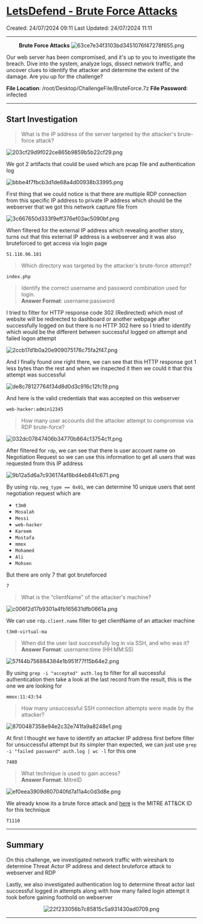 # [LetsDefend - Brute Force Attacks](https://app.letsdefend.io/challenge/brute-force-attacks)
Created: 24/07/2024 09:11
Last Updated: 24/07/2024 11:11
* * *
<div align=center>

**Brute Force Attacks**
![63ce7e34f3103bd3451076f47278f655.png](/_resources/63ce7e34f3103bd3451076f47278f655.png)
</div>
Our web server has been compromised, and it's up to you to investigate the breach. Dive into the system, analyze logs, dissect network traffic, and uncover clues to identify the attacker and determine the extent of the damage. Are you up for the challenge?

**File Location**: /root/Desktop/ChallengeFile/BruteForce.7z
**File Password**: infected
* * *
## Start Investigation
>What is the IP address of the server targeted by the attacker's brute-force attack?

![203cf29d9f022ce865b9859b5b22cf29.png](/_resources/203cf29d9f022ce865b9859b5b22cf29.png)

We got 2 artifacts that could be used which are pcap file and authentication log

![bbbe4f7fbcb3d1de68a4d00938b33995.png](/_resources/bbbe4f7fbcb3d1de68a4d00938b33995.png)

First thing that we could notice is that there are multiple RDP connection from this specific IP address to private IP address which should be the webserver that we got this network capture file from

![3c667650d333f9eff376ef03ac5090bf.png](/_resources/3c667650d333f9eff376ef03ac5090bf.png)

When filtered for the external IP address which revealing another story, turns out that this external IP address is a webserver and it was also bruteforced to get access via login page 

```
51.116.96.181
```

>Which directory was targeted by the attacker's brute-force attempt?
```
index.php
```

>Identify the correct username and password combination used for login. <br>
**Answer Format**: username:password

I tried to filter for HTTP response code 302 (Redirected) which most of website will be redirected to dashboard or another webpage after successfully logged on but there is no HTTP 302 here so I tried to identify which would be the different between successful logged on attempt and failed logon attempt 

![2ccb17d1b0a20e909075176c75fa2f47.png](/_resources/2ccb17d1b0a20e909075176c75fa2f47.png)

And I finally found one right there, we can see that this HTTP response got 1 less bytes than the rest and when we inspected it then we could it that this attempt was successful

![de8c78127764f34d8d0d3c916c12fc19.png](/_resources/de8c78127764f34d8d0d3c916c12fc19.png)

And here is the valid credentials that was accepted on this webserver

```
web-hacker:admin12345
```

>How many user accounts did the attacker attempt to compromise via RDP brute-force?

![032dc07847406b34770b864c13754c1f.png](/_resources/032dc07847406b34770b864c13754c1f.png)

After filtered for `rdp`, we can see that there is user account name on Negotiation Request so we can use this information to get all users that was requested from this IP address

![9b12a5d6a7c936174af8bd4eb841c671.png](/_resources/9b12a5d6a7c936174af8bd4eb841c671.png)

By using `rdp.neg_type == 0x01`, we can determine 10 unique users that sent negotiation request which are
- `t3m0` 
- `Mosalah` 
- `Messi` 
- `web-hacker`
- `Kareem`
- `Mostafa`
- `mmox`
- `Mohamed`
- `Ali`
- `Mohsen`

But there are only 7 that got bruteforced

```
7
```

>What is the “clientName” of the attacker's machine?

![c006f2d17b9301a4fb165631dfb0661a.png](/_resources/c006f2d17b9301a4fb165631dfb0661a.png)

We can use `rdp.client.name` filter to get clientName of an attacker machine

```
t3m0-virtual-ma
```

>When did the user last successfully log in via SSH, and who was it? <br>
**Answer Format**: username:time (HH:MM:SS)

![57f44b756884384e1b951f77f15b64e2.png](/_resources/57f44b756884384e1b951f77f15b64e2.png)

By using `grep -i "accepted" auth.log` to filter for all successful authentication then take a look at the last record from the result, this is the one we are looking for

```
mmox:11:43:54
```

>How many unsuccessful SSH connection attempts were made by the attacker?

![8700487358e94e2c32e741fa9a8248e1.png](/_resources/8700487358e94e2c32e741fa9a8248e1.png)

At first I thought we have to identify an attacker IP address first before filter for unsuccessful attempt but its simpler than expected, we can just use `grep -i "failed password" auth.log | wc -l` for this one

```
7480
```

>What technique is used to gain access? <br>
**Answer Format**: MitreID

![ef0eea3909d607040fd7a11a4c0d3d8e.png](/_resources/ef0eea3909d607040fd7a11a4c0d3d8e.png)

We already know its a brute force attack and [here](https://attack.mitre.org/techniques/T1110/) is the MITRE ATT&CK ID for this technique
```
T1110
```

* * *
## Summary
On this challenge, we investigated network traffic with wireshark to determine Threat Actor IP address and detect bruteforce attack to webserver and RDP

Lastly, we also investigated authentication log to determine threat actor last successful logged in attempts along with how many failed login attempt it took before gaining foothold on webserver
<div align=center>

![22f233056b7c85815c5a931430ad0709.png](/_resources/22f233056b7c85815c5a931430ad0709.png)
</div>

* * *
